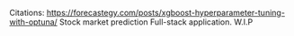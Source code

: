 Citations: https://forecastegy.com/posts/xgboost-hyperparameter-tuning-with-optuna/
Stock market prediction Full-stack application. W.I.P
